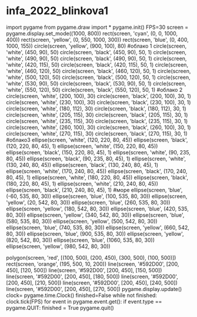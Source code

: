 # infa_2022_blinkova1
import pygame
from pygame.draw import *
pygame.init()
FPS=30
screen = pygame.display.set_mode((1000, 800))
rect(screen, 'cyan', (0, 0, 1000, 400))
rect(screen, 'yellow', (0, 550, 1000, 300))
rect(screen, 'blue', (0, 400, 1000, 155))
circle(screen, 'yellow', (900, 100), 80)
#облако 1
circle(screen, 'white', (450, 90), 50)
circle(screen, 'black', (450, 90), 50, 1)
circle(screen, 'white', (490, 90), 50)
circle(screen, 'black', (490, 90), 50, 1)
circle(screen, 'white', (420, 115), 50)
circle(screen, 'black', (420, 115), 50, 1)
circle(screen, 'white', (460, 120), 50)
circle(screen, 'black', (460, 120), 50, 1)
circle(screen, 'white', (500, 120), 50)
circle(screen, 'black', (500, 120), 50, 1)
circle(screen, 'white', (530, 90), 50)
circle(screen, 'black', (530, 90), 50, 1)
circle(screen, 'white', (550, 120), 50)
circle(screen, 'black', (550, 120), 50, 1)
#облако 2
circle(screen, 'white', (200, 100), 30)
circle(screen, 'black', (200, 100), 30, 1)
circle(screen, 'white', (230, 100), 30)
circle(screen, 'black', (230, 100), 30, 1)
circle(screen, 'white', (180, 112), 30)
circle(screen, 'black', (180, 112), 30, 1)
circle(screen, 'white', (205, 115), 30)
circle(screen, 'black', (205, 115), 30, 1)
circle(screen, 'white', (235, 115), 30)
circle(screen, 'black', (235, 115), 30, 1)
circle(screen, 'white', (260, 100), 30)
circle(screen, 'black', (260, 100), 30, 1)
circle(screen, 'white', (270, 115), 30)
circle(screen, 'black', (270, 115), 30, 1)
#облако3
ellipse(screen, 'white', (120, 220, 80, 45))
ellipse(screen, 'black', (120, 220, 80, 45), 1)
ellipse(screen, 'white', (150, 220, 80, 45))
ellipse(screen, 'black', (150, 220, 80, 45), 1)
ellipse(screen, 'white', (90, 235, 80, 45))
ellipse(screen, 'black', (90, 235, 80, 45), 1)
ellipse(screen, 'white', (130, 240, 80, 45))
ellipse(screen, 'black', (130, 240, 80, 45), 1)
ellipse(screen, 'white', (170, 240, 80, 45))
ellipse(screen, 'black', (170, 240, 80, 45), 1)
ellipse(screen, 'white', (180, 220, 80, 45))
ellipse(screen, 'black', (180, 220, 80, 45), 1)
ellipse(screen, 'white', (210, 240, 80, 45))
ellipse(screen, 'black', (210, 240, 80, 45), 1)
#море
ellipse(screen, 'blue', (-60, 535, 80, 30))
ellipse(screen, 'blue', (100, 535, 80, 30))
ellipse(screen, 'yellow', (20, 542, 80, 30))
ellipse(screen, 'blue', (260, 535, 80, 30))
ellipse(screen, 'yellow', (180, 542, 80, 30))
ellipse(screen, 'blue', (420, 535, 80, 30))
ellipse(screen, 'yellow', (340, 542, 80, 30))
ellipse(screen, 'blue', (580, 535, 80, 30))
ellipse(screen, 'yellow', (500, 542, 80, 30))
ellipse(screen, 'blue', (740, 535, 80, 30))
ellipse(screen, 'yellow', (660, 542, 80, 30))
ellipse(screen, 'blue', (900, 535, 80, 30))
ellipse(screen, 'yellow', (820, 542, 80, 30))
ellipse(screen, 'blue', (1060, 535, 80, 30))
ellipse(screen, 'yellow', (980, 542, 80, 30))

polygon(screen, 'red', [(100, 500), (200, 450), (300, 500), (100, 500)])
rect(screen, 'orange', (195, 500, 10, 200))
line(screen, '#592D00', [200, 450], [120, 500])
line(screen, '#592D00', [200, 450], [150, 500])
line(screen, '#592D00', [200, 450], [180, 500])
line(screen, '#592D00', [200, 450], [210, 500])
line(screen, '#592D00', [200, 450], [240, 500])
line(screen, '#592D00', [200, 450], [270, 500])
pygame.display.update()
clock= pygame.time.Clock()
finished=False
while not finished:
    clock.tick(FPS)
    for event in pygame.event.get():
        if event.type == pygame.QUIT:
            finished = True
pygame.quit()

